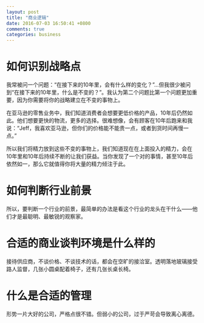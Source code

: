 ```yaml
---
layout: post
title: "商业逻辑"
date: 2016-07-03 16:50:41 +0800
comments: true
categories: business
---
```


如何识别战略点
==============

我常被问一个问题：“在接下来的10年里，会有什么样的变化？”...但我很少被问到“在接下来的10年里，什么是不变的？”。我认为第二个问题比第一个问题更加重要，因为你需要将你的战略建立在不变的事物上。

在亚马逊的零售业务中，我们知道消费者会想要更低价格的产品，10年后仍然如此。他们想要更快的物流，更多的选择。很难想像，会有顾客在10年后跑来和我说：“Jeff，我喜欢亚马逊，但你们的价格能不能贵一点，或者到货时间再慢一点。”

所以我们将精力放到这些不变的事物上，我们知道现在在上面投入的精力，会在10年里和10年后持续不断的让我们获益。当你发现了一个对的事情，甚至10年后依然如一，那么它就值得你将大量的精力倾注于此。

如何判断行业前景
==================

所以，要判断一个行业的前景，最简单的办法是看这个行业的龙头在干什么——他们才是最聪明、最敏锐的观察家。

合适的商业谈判环境是什么样的
============================

接待供应商，不谈价格、不谈技术的话，都会在空旷的接洽室。透明落地玻璃接受路人监督，几张小圆桌配着椅子，还有几张长桌长椅。

什么是合适的管理
=================

形势一片大好的公司，严格点很不错。但弱小的公司，过于严苛会导致离心离德。
